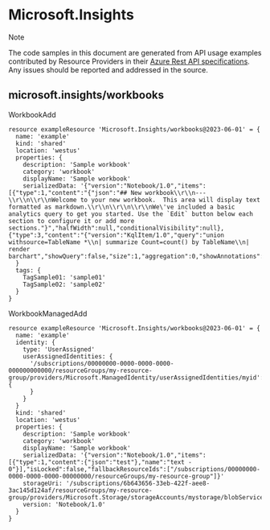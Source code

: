 # Microsoft.Insights
  
> [!NOTE]
> The code samples in this document are generated from API usage examples contributed by Resource Providers in their [Azure Rest API specifications](https://github.com/Azure/azure-rest-api-specs). Any issues should be reported and addressed in the source.


## microsoft.insights/workbooks

WorkbookAdd
```bicep
resource exampleResource 'Microsoft.Insights/workbooks@2023-06-01' = {
  name: 'example'
  kind: 'shared'
  location: 'westus'
  properties: {
    description: 'Sample workbook'
    category: 'workbook'
    displayName: 'Sample workbook'
    serializedData: '{"version":"Notebook/1.0","items":[{"type":1,"content":"{"json":"## New workbook\\r\\n---\\r\\n\\r\\nWelcome to your new workbook.  This area will display text formatted as markdown.\\r\\n\\r\\n\\r\\nWe\'ve included a basic analytics query to get you started. Use the `Edit` button below each section to configure it or add more sections."}","halfWidth":null,"conditionalVisibility":null},{"type":3,"content":"{"version":"KqlItem/1.0","query":"union withsource=TableName *\\n| summarize Count=count() by TableName\\n| render barchart","showQuery":false,"size":1,"aggregation":0,"showAnnotations":false}","halfWidth":null,"conditionalVisibility":null}],"isLocked":false}'
  }
  tags: {
    TagSample01: 'sample01'
    TagSample02: 'sample02'
  }
}
```

WorkbookManagedAdd
```bicep
resource exampleResource 'Microsoft.Insights/workbooks@2023-06-01' = {
  name: 'example'
  identity: {
    type: 'UserAssigned'
    userAssignedIdentities: {
      '/subscriptions/00000000-0000-0000-0000-000000000000/resourceGroups/my-resource-group/providers/Microsoft.ManagedIdentity/userAssignedIdentities/myid': {
      }
    }
  }
  kind: 'shared'
  location: 'westus'
  properties: {
    description: 'Sample workbook'
    category: 'workbook'
    displayName: 'Sample workbook'
    serializedData: '{"version":"Notebook/1.0","items":[{"type":1,"content":{"json":"test"},"name":"text - 0"}],"isLocked":false,"fallbackResourceIds":["/subscriptions/00000000-0000-0000-0000-00000000/resourceGroups/my-resource-group"]}'
    storageUri: '/subscriptions/6b643656-33eb-422f-aee8-3ac145d124af/resourceGroups/my-resource-group/providers/Microsoft.Storage/storageAccounts/mystorage/blobServices/default/containers/mycontainer'
    version: 'Notebook/1.0'
  }
}
```
